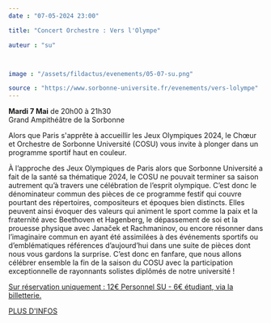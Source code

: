 ```yaml
---
date : "07-05-2024 23:00"

title: "Concert Orchestre : Vers l'Olympe"

auteur : "su"



image : "/assets/fildactus/evenements/05-07-su.png"

source : "https://www.sorbonne-universite.fr/evenements/vers-lolympe"
---
```


__Mardi 7 Mai__
de 20h00 à 21h30  
Grand Ampithéâtre de la Sorbonne

Alors que Paris s'apprête à accueillir les Jeux Olympiques 2024, le Chœur et Orchestre de Sorbonne Université (COSU) vous invite à plonger dans un programme sportif haut en couleur.

À l’approche des Jeux Olympiques de Paris alors que Sorbonne Université a fait de la santé sa thématique 2024, le COSU ne pouvait terminer sa saison autrement qu’à travers une célébration de l’esprit olympique. C’est donc le dénominateur commun des pièces de ce programme festif qui couvre pourtant des répertoires, compositeurs et époques bien distincts. Elles peuvent ainsi évoquer des valeurs qui animent le sport comme la paix et la fraternité avec Beethoven et Hagenberg, le dépassement de soi et la prouesse physique avec Janaček et Rachmaninov, ou encore résonner dans l’imaginaire commun en ayant été assimilées à des événements sportifs ou d’emblématiques références d’aujourd’hui dans une suite de pièces dont nous vous gardons la surprise. C’est donc en fanfare, que nous allons célébrer ensemble la fin de la saison du COSU avec la participation exceptionnelle de rayonnants solistes diplômés de notre université !

[Sur réservation uniquement : 12€ Personnel SU - 6€ étudiant, via la billetterie.](https://www.billetweb.fr/vers-lolympe)

[PLUS D'INFOS](https://www.sorbonne-universite.fr/evenements/vers-lolympe)